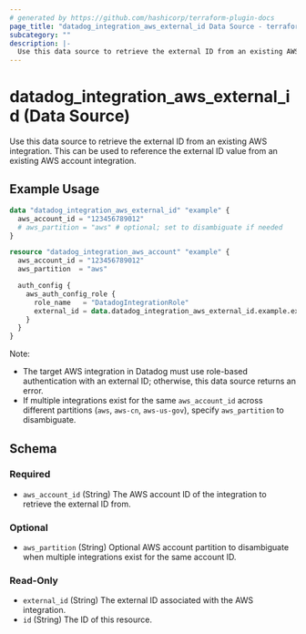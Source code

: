 ```yaml
---
# generated by https://github.com/hashicorp/terraform-plugin-docs
page_title: "datadog_integration_aws_external_id Data Source - terraform-provider-datadog"
subcategory: ""
description: |-
  Use this data source to retrieve the external ID from an existing AWS integration. This can be used to reference the external ID value from an existing AWS account integration.
---
```


# datadog_integration_aws_external_id (Data Source)

Use this data source to retrieve the external ID from an existing AWS integration. This can be used to reference the external ID value from an existing AWS account integration.

## Example Usage

```terraform
data "datadog_integration_aws_external_id" "example" {
  aws_account_id = "123456789012"
  # aws_partition = "aws" # optional; set to disambiguate if needed
}

resource "datadog_integration_aws_account" "example" {
  aws_account_id = "123456789012"
  aws_partition  = "aws"

  auth_config {
    aws_auth_config_role {
      role_name   = "DatadogIntegrationRole"
      external_id = data.datadog_integration_aws_external_id.example.external_id
    }
  }
}
```

Note:
- The target AWS integration in Datadog must use role-based authentication with an external ID; otherwise, this data source returns an error.
- If multiple integrations exist for the same `aws_account_id` across different partitions (`aws`, `aws-cn`, `aws-us-gov`), specify `aws_partition` to disambiguate.



<!-- schema generated by tfplugindocs -->
## Schema

### Required

- `aws_account_id` (String) The AWS account ID of the integration to retrieve the external ID from.

### Optional

- `aws_partition` (String) Optional AWS account partition to disambiguate when multiple integrations exist for the same account ID.

### Read-Only

- `external_id` (String) The external ID associated with the AWS integration.
- `id` (String) The ID of this resource.
